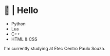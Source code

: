 # 👋 | Hello
* Python
* Lua
* C++
* HTML & CSS

  
I'm currently studying at Etec Centro Paulo Souza.
